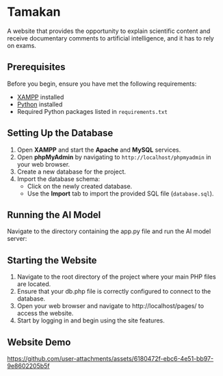 # Tamakan
A website that provides the opportunity to explain scientific content and receive documentary comments to artificial intelligence, and it has to rely on exams.

## Prerequisites
Before you begin, ensure you have met the following requirements:
- [XAMPP](https://www.apachefriends.org/index.html) installed
- [Python](https://www.python.org/downloads/) installed
- Required Python packages listed in `requirements.txt`

## Setting Up the Database
1. Open **XAMPP** and start the **Apache** and **MySQL** services.
2. Open **phpMyAdmin** by navigating to `http://localhost/phpmyadmin` in your web browser.
3. Create a new database for the project.
4. Import the database schema:
    - Click on the newly created database.
    - Use the **Import** tab to import the provided SQL file (`database.sql`).

## Running the AI Model
Navigate to the directory containing the app.py file and run the AI model server:

## Starting the Website
1. Navigate to the root directory of the project where your main PHP files are located.
2. Ensure that your db.php file is correctly configured to connect to the database.
3. Open your web browser and navigate to http://localhost/pages/ to access the website.
4. Start by logging in and begin using the site features.

## Website Demo
https://github.com/user-attachments/assets/6180472f-ebc6-4e51-bb97-9e8602205b5f


  

